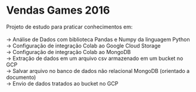 # Vendas Games 2016

Projeto de estudo para praticar conhecimentos em:
 <br/>
 <br/>
-> Análise de Dados com biblioteca Pandas e Numpy da linguagem Python  <br/>
-> Configuração de integração Colab ao Google Cloud Storage  <br/>
-> Configuração de integração Colab ao MongoDB  <br/>
-> Extração de dados em um arquivo csv armazenado em um bucket no GCP  <br/>
-> Salvar arquivo no banco de dados não relacional MongoDB (orientado a documento)  <br/>
-> Envio de dados tratados ao bucket no GCP  <br/>
